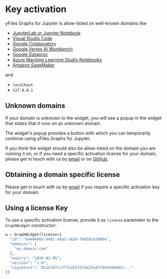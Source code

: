 # Key activation

yFiles Graphs for Jupyter is allow-listed on well-known domains like

- [JupyterLab or Jupyter Notebook](https://jupyter.org/)
- [Visual Studio Code](https://code.visualstudio.com/)
- [Google Colaboratory](https://colab.research.google.com/)
- [Google Vertex AI Workbench](https://cloud.google.com/vertex-ai)
- [Google Dataproc](https://cloud.google.com/dataproc)
- [Azure Machine Learning Studio Notebooks](https://azure.microsoft.com/en-us/products/machine-learning/)
- [Amazon SageMaker](https://aws.amazon.com/sagemaker/)

and

- `localhost`
- `127.0.0.1`

## Unknown domains

If your domain is unknown to the widget, you will see a popup in the widget that states that it runs on an unknown
domain.

The widget's popup provides a button with which you can temporarily continue using yFiles Graphs for Jupyter.

If you think the widget should also be allow-listed on the domain you are running it on, or if you need a specific
activation license for your domain, please get in touch with us 
by [email](mailto:contact@yworks.com?subject=yFiles%20Graphs%20For%20Jupyter%20-%20Domain%20license%20request) or 
on [GitHub](https://github.com/yWorks/yfiles-jupyter-graphs/discussions/).

## Obtaining a domain specific license 

Please get in touch with us 
by [email](mailto:contact@yworks.com?subject=yFiles%20Graphs%20For%20Jupyter%20-%20Domain%20license%20request) if 
you require a specific activation key for your domain.

## Using a license Key

To use a specific activation license, provide it as `license` parameter to the `GraphWidget` constructor:

```python
w = GraphWidget(license={
  "id": "6440496d-b481-49a5-a824-78d591e590b4",
  "domains": [
    "my.domain.com"
  ],
  "expiry": "2024-01-05",
  "version": "1.0",
  "signature": "8214787cc5f7e2bf25f4a25e43f9d7e9d482c..."
})
```
